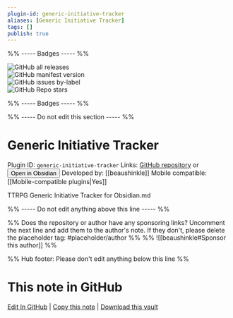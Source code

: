 ```yaml
---
plugin-id: generic-initiative-tracker
aliases: [Generic Initiative Tracker]
tags: []
publish: true
---
```


%% ----- Badges ----- %%

![GitHub all releases](https://img.shields.io/github/downloads/beaushinkle/obsidian-generic-initiative-tracker/total?color=573E7A&logo=github&style=for-the-badge)  
![GitHub manifest version](https://img.shields.io/github/manifest-json/v/beaushinkle/obsidian-generic-initiative-tracker?color=573E7A&logo=github&style=for-the-badge)  
![GitHub issues by-label](https://img.shields.io/github/issues/beaushinkle/obsidian-generic-initiative-tracker/help%20wanted?color=573E7A&logo=github&style=for-the-badge)  
![GitHub Repo stars](https://img.shields.io/github/stars/beaushinkle/obsidian-generic-initiative-tracker?color=573E7A&logo=github&style=for-the-badge)

%% ----- Badges ----- %%

%% ----- Do not edit this section ----- %%

# Generic Initiative Tracker

Plugin ID: `generic-initiative-tracker`
Links: [GitHub repository](https://github.com/beaushinkle/obsidian-generic-initiative-tracker) or [<button id=HH>Open in Obsidian</button>](obsidian://show-plugin?id=generic-initiative-tracker)
Developed by: [[beaushinkle]]
Mobile compatible: [[Mobile-compatible plugins|Yes]]

TTRPG Generic Initiative Tracker for Obsidian.md

%% ----- Do not edit anything above this line ----- %%

%% Does the repository or author have any sponsoring links? Uncomment the next line and add them to the author's note. If they don't, please delete the placeholder tag: #placeholder/author %%
%% ![[beaushinkle#Sponsor this author]] %%

%% Hub footer: Please don't edit anything below this line %%

# This note in GitHub

<span class="git-footer">[Edit In GitHub](https://github.dev/obsidian-community/obsidian-hub/blob/main/02%20-%20Community%20Expansions/02.05%20All%20Community%20Expansions/Plugins/generic-initiative-tracker.md "git-hub-edit-note") | [Copy this note](https://raw.githubusercontent.com/obsidian-community/obsidian-hub/main/02%20-%20Community%20Expansions/02.05%20All%20Community%20Expansions/Plugins/generic-initiative-tracker.md "git-hub-copy-note") | [Download this vault](https://github.com/obsidian-community/obsidian-hub/archive/refs/heads/main.zip "git-hub-download-vault") </span>
